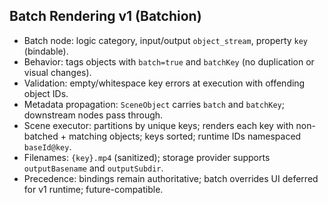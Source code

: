## Batch Rendering v1 (Batchion)

- Batch node: logic category, input/output `object_stream`, property `key` (bindable).
- Behavior: tags objects with `batch=true` and `batchKey` (no duplication or visual changes).
- Validation: empty/whitespace key errors at execution with offending object IDs.
- Metadata propagation: `SceneObject` carries `batch` and `batchKey`; downstream nodes pass through.
- Scene executor: partitions by unique keys; renders each key with non-batched + matching objects; keys sorted; runtime IDs namespaced `baseId@key`.
- Filenames: `{key}.mp4` (sanitized); storage provider supports `outputBasename` and `outputSubdir`.
- Precedence: bindings remain authoritative; batch overrides UI deferred for v1 runtime; future-compatible.
